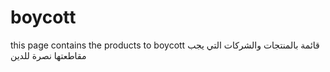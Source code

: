 # boycott
this page contains the products to boycott
قائمة بالمنتجات والشركات التي يجب مقاطعتها نصرة للدين